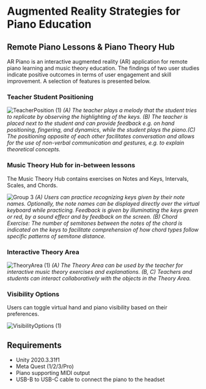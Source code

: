 # Augmented Reality Strategies for Piano Education

## Remote Piano Lessons & Piano Theory Hub 
AR Piano is an interactive augmented reality (AR) application for remote piano learning and music theory education. The findings of two user studies indicate positive outcomes in terms of user engagement and skill
improvement. A selection of features is presented below. 

### Teacher Student Positioning
![TeacherPosition (1)](https://github.com/vivienne-amm/ARPiano/assets/58234607/edd40210-3e72-4fbb-8838-607e9ae305e0)
*(A) The teacher plays a melody that the student tries to replicate by observing the highlighting of the keys. (B) The teacher is placed next to the student and can provide feedback e.g. on hand positioning, fingering, and dynamics, while the student plays the piano.(C) The positioning opposite of each other facilitates conversation and allows for the use of non-verbal communication and gestures, e.g. to explain theoretical concepts.*

### Music Theory Hub for in-between lessons
The Music Theory Hub contains exercises on Notes and Keys, Intervals, Scales, and Chords. 

![Group 3](https://github.com/vivienne-amm/ARPiano/assets/58234607/0a9d04d2-4d78-4107-b8a5-3cb207afde54)
*(A) Users can practice recognizing keys given by their note names. Optionally, the note names can be displayed directly over the virtual keyboard while practicing. Feedback is given by illuminating the keys green or red, by a sound effecr and by feedback on the screen. (B) Chord Exercise: The number of semitones between the notes of the chord is indicated on
the keys to facilitate comprehension of how chord types follow specific patterns of semitone distance.*

### Interactive Theory Area
![TheoryArea (1)](https://github.com/vivienne-amm/ARPiano/assets/58234607/aca5564f-3008-42f0-ad3d-8c70cba1d164)
*(A) The Theory Area can be used by the teacher for interactive music theory exercises and explanations. (B, C) Teachers and students can interact collaboratively with the objects in the Theory Area.*

### Visibility Options
Users can toggle virtual hand and piano visibility based on their preferences.

![VisibilityOptions (1)](https://github.com/vivienne-amm/ARPiano/assets/58234607/26d8542a-6178-4bd9-bb34-2dc82117e0bd)

## Requirements
* Unity 2020.3.31f1
* Meta Quest (1/2/3/Pro)
* Piano supporting MIDI output
* USB-B to USB-C cable to connect the piano to the headset
